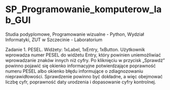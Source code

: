 # SP_Programowanie_komputerow_lab_GUI
Studia podyplomowe, Programowanie wizualne - Python, Wydział Informatyki, ZUT w Szczecinie - Laboratorium

Zadanie 1. PESEL.
Widżety: 1xLabel, 1xEntry, 1xButton.
Użytkownik wprowadza numer PESEL do widżetu Entry, który powinien uniemożliwiać wprowadzanie znaków innych niż cyfry. 
Po kliknięciu w przycisk „Sprawdź” powinno pojawić się okienko informacyjne potwierdzające poprawność numeru PESEL albo
okienko błędu informujące o zdiagnozowaniu nieprawidłowości. Sprawdzenie powinno być dokładne, a więc obejmować liczbę cyfr, 
poprawność daty urodzenia i dopasowanie cyfry kontrolnej.
